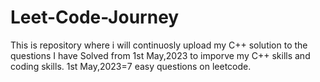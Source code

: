 # Leet-Code-Journey
This is repository where i will continuosly upload my C++ solution to the questions I have Solved from 1st May,2023 to imporve my C++ skills and coding skills.
1st May,2023=7 easy questions on leetcode.
